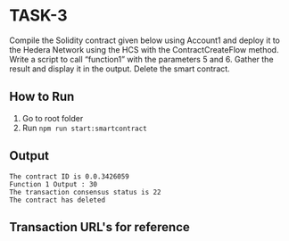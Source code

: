 # TASK-3

Compile the Solidity contract given below using
Account1 and deploy it to the Hedera Network using
the HCS with the ContractCreateFlow method. Write a
script to call “function1” with the parameters 5 and 6.
Gather the result and display it in the output.
Delete the smart contract.

## How to Run

1. Go to root folder
2. Run `npm run start:smartcontract`

## Output

```
The contract ID is 0.0.3426059
Function 1 Output : 30
The transaction consensus status is 22
The contract has deleted

```

## Transaction URL's for reference



